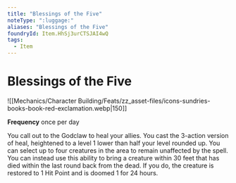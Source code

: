 ```yaml
---
title: "Blessings of the Five"
noteType: ":luggage:"
aliases: "Blessings of the Five"
foundryId: Item.HhSj3urCTSJAI4wQ
tags:
  - Item
---
```


# Blessings of the Five
![[Mechanics/Character Building/Feats/zz_asset-files/icons-sundries-books-book-red-exclamation.webp|150]]

**Frequency** once per day

You call out to the Godclaw to heal your allies. You cast the 3-action version of heal, heightened to a level 1 lower than half your level rounded up. You can select up to four creatures in the area to remain unaffected by the spell. You can instead use this ability to bring a creature within 30 feet that has died within the last round back from the dead. If you do, the creature is restored to 1 Hit Point and is doomed 1 for 24 hours.
